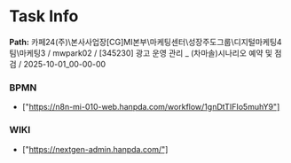 # Task Info

**Path:** 카페24(주)\본사사업장\[CG]MI본부\마케팅센터\성장주도그룹\디지털마케팅4팀\마케팅3 / mwpark02 / [345230] 광고 운영 관리 _ (차마솔)시나리오 예약 및 점검 / 2025-10-01_00-00-00

### BPMN
- ["https://n8n-mi-010-web.hanpda.com/workflow/1gnDtTIFIo5muhY9"]

### WIKI
- ["https://nextgen-admin.hanpda.com/"]

